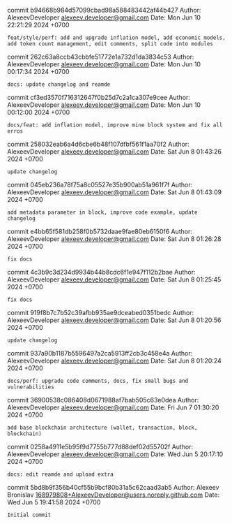 commit b94668b984d57099cbad98a588483442af44b427
Author: AlexeevDeveloper <alexeev.developer@gmail.com>
Date:   Mon Jun 10 22:21:29 2024 +0700

    feat/style/perf: add and upgrade inflation model, add economic models, add token count management, edit comments, split code into modules

commit 262c63a8ccb43cbbfe51772e1a732d1da3834c53
Author: AlexeevDeveloper <alexeev.developer@gmail.com>
Date:   Mon Jun 10 00:17:34 2024 +0700

    docs: update changelog and reamde

commit cf3ed3570f716312647f0b25d7c2a1ca307e9cee
Author: AlexeevDeveloper <alexeev.developer@gmail.com>
Date:   Mon Jun 10 00:12:00 2024 +0700

    docs/feat: add inflation model, improve mine block system and fix all erros

commit 258032eab6a4d6cbe6b48f107dfbf561f1aa70f2
Author: AlexeevDeveloper <alexeev.developer@gmail.com>
Date:   Sat Jun 8 01:43:26 2024 +0700

    update changelog

commit 045eb236a78f75a8c05527e35b900ab51a961f7f
Author: AlexeevDeveloper <alexeev.developer@gmail.com>
Date:   Sat Jun 8 01:43:09 2024 +0700

    add metadata parameter in block, improve code example, update changelog

commit e4bb65f581db258f0b5732daae9fae80eb6150f6
Author: AlexeevDeveloper <alexeev.developer@gmail.com>
Date:   Sat Jun 8 01:26:28 2024 +0700

    fix docs

commit 4c3b9c3d234d9934b44b8cdc6f1e947f112b2bae
Author: AlexeevDeveloper <alexeev.developer@gmail.com>
Date:   Sat Jun 8 01:25:45 2024 +0700

    fix docs

commit 919f8b7c7b52c39afbb935ae9dceabed0351bedc
Author: AlexeevDeveloper <alexeev.developer@gmail.com>
Date:   Sat Jun 8 01:20:56 2024 +0700

    update changelog

commit 937a90b1187b5596497a2ca5913ff2cb3c458e4a
Author: AlexeevDeveloper <alexeev.developer@gmail.com>
Date:   Sat Jun 8 01:20:24 2024 +0700

    docs/perf: upgrade code comments, docs, fix small bugs and vulnerabilities

commit 36900538c086408d0671988af7bab505c63e0dea
Author: AlexeevDeveloper <alexeev.developer@gmail.com>
Date:   Fri Jun 7 01:30:20 2024 +0700

    add base blockchain architecture (wallet, transaction, block, blockchain)

commit 0258a4911e5b95f9d7755b777d88def02d55702f
Author: AlexeevDeveloper <alexeev.developer@gmail.com>
Date:   Wed Jun 5 20:17:10 2024 +0700

    docs: edit reamde and upload extra

commit 5bd8b9f356b40cf55b9bcf80b31a5c62caad3ab5
Author: Alexeev Bronislav <168979808+AlexeevDeveloper@users.noreply.github.com>
Date:   Wed Jun 5 19:41:58 2024 +0700

    Initial commit
